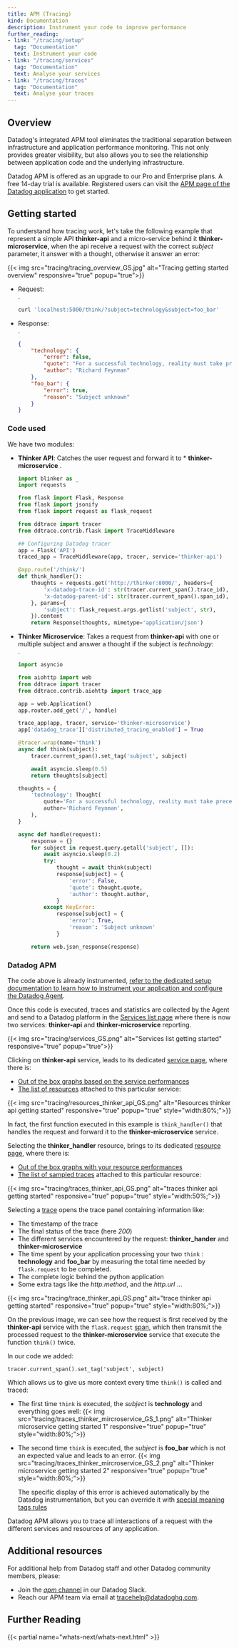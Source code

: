 ```yaml
---
title: APM (Tracing)
kind: Documentation
description: Instrument your code to improve performance
further_reading:
- link: "/tracing/setup"
  tag: "Documentation"
  text: Instrument your code
- link: "/tracing/services"
  tag: "Documentation"
  text: Analyse your services
- link: "/tracing/traces"
  tag: "Documentation"
  text: Analyse your traces
---
```


## Overview

Datadog's integrated APM tool eliminates the traditional separation between infrastructure and application performance monitoring. This not only provides greater visibility, but also allows you to see the relationship between application code and the underlying infrastructure.

Datadog APM is offered as an upgrade to our Pro and Enterprise plans. A free 14-day trial is available.
Registered users can visit the [APM page of the Datadog application](https://app.datadoghq.com/apm/home) to get started.

## Getting started

To understand how tracing work, let's take the following example that represent a simple API **thinker-api** and a micro-service behind it **thinker-microservice**, when the api receive a request with the correct *subject* parameter, it answer with a thought, otherwise it answer an error:

{{< img src="tracing/tracing_overview_GS.jpg" alt="Tracing getting started overview" responsive="true" popup="true">}}

* Request:  
    .  
    ```bash
    curl 'localhost:5000/think/?subject=technology&subject=foo_bar'
    ```

* Response:  
    .  
    ```json
    {
        "technology": {
            "error": false,
            "quote": "For a successful technology, reality must take precedence over public relations, for Nature cannot be fooled.",
            "author": "Richard Feynman"
        },
        "foo_bar": {
            "error": true,
            "reason": "Subject unknown"
        }
    }
    ```

<!---
[Find the complete demo project on our github]()

We need to opensource workshop code
-->

### Code used

We have two modules:

* **Thinker API**: Catches the user request and forward it to *
**thinker-microservice**
    .  
    ```python
    import blinker as _
    import requests

    from flask import Flask, Response
    from flask import jsonify
    from flask import request as flask_request

    from ddtrace import tracer
    from ddtrace.contrib.flask import TraceMiddleware

    ## Configuring Datadog tracer
    app = Flask('API')
    traced_app = TraceMiddleware(app, tracer, service='thinker-api')

    @app.route('/think/')
    def think_handler():
        thoughts = requests.get('http://thinker:8000/', headers={
            'x-datadog-trace-id': str(tracer.current_span().trace_id),
            'x-datadog-parent-id': str(tracer.current_span().span_id),
        }, params={
            'subject': flask_request.args.getlist('subject', str),
        }).content
        return Response(thoughts, mimetype='application/json')

    ```

* **Thinker Microservice**: Takes a request from **thinker-api** with one or multiple subject and answer a thought if the subject is *technology*:  
    .  
    ```python
    import asyncio

    from aiohttp import web
    from ddtrace import tracer
    from ddtrace.contrib.aiohttp import trace_app

    app = web.Application()
    app.router.add_get('/', handle)

    trace_app(app, tracer, service='thinker-microservice')
    app['datadog_trace']['distributed_tracing_enabled'] = True

    @tracer.wrap(name='think')
    async def think(subject):
        tracer.current_span().set_tag('subject', subject)

        await asyncio.sleep(0.5)
        return thoughts[subject]

    thoughts = {
        'technology': Thought(
            quote='For a successful technology, reality must take precedence over public relations, for Nature cannot be fooled.',
            author='Richard Feynman',
        ),
    }

    async def handle(request):
        response = {}
        for subject in request.query.getall('subject', []):
            await asyncio.sleep(0.2)
            try:
                thought = await think(subject)
                response[subject] = {
                    'error': False,
                    'quote': thought.quote,
                    'author': thought.author,
                }
            except KeyError:
                response[subject] = {
                    'error': True,
                    'reason': 'Subject unknown'
                }

        return web.json_response(response)
    ```

### Datadog APM

The code above is already instrumented, [refer to the dedicated setup documentation to learn how to instrument your application and configure the Datadog Agent](/tracing/setup).  

Once this code is executed, traces and statistics are collected by the Agent and send to a Datadog platform in the [Services list page](/tracing/services) where there is now two services: **thinker-api** and **thinker-microservice** reporting.

{{< img src="tracing/services_GS.png" alt="Services list getting started" responsive="true" popup="true">}}

Clicking on **thinker-api** service, leads to its dedicated [service page](/tracing/services/service), where there is:

* [Out of the box graphs based on the service performances](/tracing/services/service/#out-of-the-box-graphs) 
* [The list of resources](/tracing/services/resource) attached to this particular service:

{{< img src="tracing/resources_thinker_api_GS.png" alt="Resources thinker api getting started" responsive="true" popup="true" style="width:80%;">}}

In fact, the first function executed in this example is `think_handler()` that handles the request and forward it to the **thinker-microservice** service.  

Selecting the **thinker_handler** resource, brings to its dedicated [resource page](/tracing/services/resource), where there is:

* [Out of the box graphs with your resource performances](/tracing/services/resource/#out-of-the-box-graphs)
* [The list of sampled traces](/tracing/miscellaneous/trace_sampling_and_storage) attached to this particular resource:

{{< img src="tracing/traces_thinker_api_GS.png" alt="traces thinker api getting started" responsive="true" popup="true" style="width:50%;">}}

Selecting a [trace](/tracing/services/trace) opens the trace panel containing information like:

* The timestamp of the trace
* The final status of the trace (here *200*)
* The different services encountered by the request: **thinker_hander** and **thinker-microservice**
* The time spent by your application processing your two `think` : **technology** and **foo_bar** by measuring the total time needed by `flask.request` to be completed.
* The complete logic behind the python application
* Some extra tags like the *http.method*, and the *http.url* ...

{{< img src="tracing/trace_thinker_api_GS.png" alt="trace thinker api getting started" responsive="true" popup="true" style="width:80%;">}}

On the previous image, we can see how the request is first received by the **thinker-api** service with the `flask.request` [span](/tracing/services/trace), which then transmit the processed request to the **thinker-microservice** service that execute the function `think()` twice.  

In our code we added:
```
tracer.current_span().set_tag('subject', subject)
```

Which allows us to give us more context every time `think()` is called and traced:

* The first time `think` is executed, the *subject* is **technology** and everything goes well:
    {{< img src="tracing/traces_thinker_mircroservice_GS_1.png" alt="Thinker microservice getting started 1" responsive="true" popup="true" style="width:80%;">}}

* The second time `think` is executed, the *subject* is **foo_bar** which is not an expected value and leads to an error.
    {{< img src="tracing/traces_thinker_mircroservice_GS_2.png" alt="Thinker microservice getting started 2" responsive="true" popup="true" style="width:80%;">}}

    The specific display of this error is achieved automatically by the Datadog instrumentation, but you can override it with [special meaning tags rules](/tracing/services/trace/#traces-special-meaning-tags)


Datadog APM allows you to trace all interactions of a request with the different services and resources of any application.

## Additional resources

For additional help from Datadog staff and other Datadog community members, please:

* Join the [*apm* channel](https://datadoghq.slack.com/messages/apm) in our Datadog Slack. 
* Reach our APM team via email at [tracehelp@datadoghq.com](mailto:tracehelp@datadoghq.com).

## Further Reading

{{< partial name="whats-next/whats-next.html" >}}